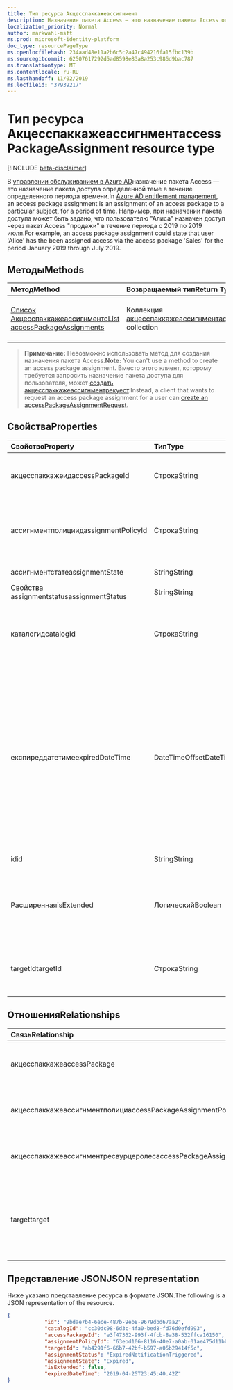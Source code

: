 ```yaml
---
title: Тип ресурса Акцесспаккажеассигнмент
description: Назначение пакета Access — это назначение пакета Access определенному субъекту в течение определенного периода времени.
localization_priority: Normal
author: markwahl-msft
ms.prod: microsoft-identity-platform
doc_type: resourcePageType
ms.openlocfilehash: 234aad48e11a2b6c5c2a47c494216fa15fbc139b
ms.sourcegitcommit: 62507617292d5ad8598e83a8a253c986d9bac787
ms.translationtype: MT
ms.contentlocale: ru-RU
ms.lasthandoff: 11/02/2019
ms.locfileid: "37939217"
---
```

# <a name="accesspackageassignment-resource-type"></a><span data-ttu-id="27c8c-103">Тип ресурса Акцесспаккажеассигнмент</span><span class="sxs-lookup"><span data-stu-id="27c8c-103">accessPackageAssignment resource type</span></span>

[!INCLUDE [beta-disclaimer](../../includes/beta-disclaimer.md)]

<span data-ttu-id="27c8c-104">В [управлении обслуживанием в Azure AD](entitlementmanagement-root.md)назначение пакета Access — это назначение пакета доступа определенной теме в течение определенного периода времени.</span><span class="sxs-lookup"><span data-stu-id="27c8c-104">In [Azure AD entitlement management](entitlementmanagement-root.md), an access package assignment is an assignment of an access package to a particular subject, for a period of time.</span></span>  <span data-ttu-id="27c8c-105">Например, при назначении пакета доступа может быть задано, что пользователю "Алиса" назначен доступ через пакет Access "продажи" в течение периода с 2019 по 2019 июля.</span><span class="sxs-lookup"><span data-stu-id="27c8c-105">For example, an access package assignment could state that user 'Alice' has the been assigned access via the access package 'Sales' for the period January 2019 through July 2019.</span></span>

## <a name="methods"></a><span data-ttu-id="27c8c-106">Методы</span><span class="sxs-lookup"><span data-stu-id="27c8c-106">Methods</span></span>

| <span data-ttu-id="27c8c-107">Метод</span><span class="sxs-lookup"><span data-stu-id="27c8c-107">Method</span></span>       | <span data-ttu-id="27c8c-108">Возвращаемый тип</span><span class="sxs-lookup"><span data-stu-id="27c8c-108">Return Type</span></span> | <span data-ttu-id="27c8c-109">Описание</span><span class="sxs-lookup"><span data-stu-id="27c8c-109">Description</span></span> |
|:-------------|:------------|:------------|
| [<span data-ttu-id="27c8c-110">Список Акцесспаккажеассигнментс</span><span class="sxs-lookup"><span data-stu-id="27c8c-110">List accessPackageAssignments</span></span>](../api/accesspackageassignment-list.md) | <span data-ttu-id="27c8c-111">Коллекция [акцесспаккажеассигнмент](accesspackageassignment.md)</span><span class="sxs-lookup"><span data-stu-id="27c8c-111">[accessPackageAssignment](accesspackageassignment.md) collection</span></span> | <span data-ttu-id="27c8c-112">Получение списка объектов **акцесспаккажеассигнмент** .</span><span class="sxs-lookup"><span data-stu-id="27c8c-112">Retrieve a list of **accesspackageassignment** objects.</span></span> |

><span data-ttu-id="27c8c-113">**Примечание:** Невозможно использовать метод для создания назначения пакета Access.</span><span class="sxs-lookup"><span data-stu-id="27c8c-113">**Note:** You can't use a method to create an access package assignment.</span></span> <span data-ttu-id="27c8c-114">Вместо этого клиент, которому требуется запросить назначение пакета доступа для пользователя, может [создать акцесспаккажеассигнментрекуест](../api/accesspackageassignmentrequest-post.md).</span><span class="sxs-lookup"><span data-stu-id="27c8c-114">Instead, a client that wants to request an access package assignment for a user can [create an accessPackageAssignmentRequest](../api/accesspackageassignmentrequest-post.md).</span></span>

## <a name="properties"></a><span data-ttu-id="27c8c-115">Свойства</span><span class="sxs-lookup"><span data-stu-id="27c8c-115">Properties</span></span>

| <span data-ttu-id="27c8c-116">Свойство</span><span class="sxs-lookup"><span data-stu-id="27c8c-116">Property</span></span>     | <span data-ttu-id="27c8c-117">Тип</span><span class="sxs-lookup"><span data-stu-id="27c8c-117">Type</span></span>        | <span data-ttu-id="27c8c-118">Описание</span><span class="sxs-lookup"><span data-stu-id="27c8c-118">Description</span></span> |
|:-------------|:------------|:------------|
|<span data-ttu-id="27c8c-119">акцесспаккажеид</span><span class="sxs-lookup"><span data-stu-id="27c8c-119">accessPackageId</span></span>|<span data-ttu-id="27c8c-120">Строка</span><span class="sxs-lookup"><span data-stu-id="27c8c-120">String</span></span>|<span data-ttu-id="27c8c-121">Идентификатор пакета Access.</span><span class="sxs-lookup"><span data-stu-id="27c8c-121">The identifier of the access package.</span></span> <span data-ttu-id="27c8c-122">Только для чтения.</span><span class="sxs-lookup"><span data-stu-id="27c8c-122">Read-only.</span></span>|
|<span data-ttu-id="27c8c-123">ассигнментполициид</span><span class="sxs-lookup"><span data-stu-id="27c8c-123">assignmentPolicyId</span></span>|<span data-ttu-id="27c8c-124">Строка</span><span class="sxs-lookup"><span data-stu-id="27c8c-124">String</span></span>|<span data-ttu-id="27c8c-125">Идентификатор политики назначения пакетов доступа.</span><span class="sxs-lookup"><span data-stu-id="27c8c-125">The identifier of the access package assignment policy.</span></span> <span data-ttu-id="27c8c-126">Только для чтения.</span><span class="sxs-lookup"><span data-stu-id="27c8c-126">Read-only.</span></span>|
|<span data-ttu-id="27c8c-127">ассигнментстате</span><span class="sxs-lookup"><span data-stu-id="27c8c-127">assignmentState</span></span>|<span data-ttu-id="27c8c-128">String</span><span class="sxs-lookup"><span data-stu-id="27c8c-128">String</span></span>|<span data-ttu-id="27c8c-129">Только для чтения.</span><span class="sxs-lookup"><span data-stu-id="27c8c-129">Read-only.</span></span>|
|<span data-ttu-id="27c8c-130">Свойства assignmentstatus</span><span class="sxs-lookup"><span data-stu-id="27c8c-130">assignmentStatus</span></span>|<span data-ttu-id="27c8c-131">String</span><span class="sxs-lookup"><span data-stu-id="27c8c-131">String</span></span>|<span data-ttu-id="27c8c-132">Только для чтения.</span><span class="sxs-lookup"><span data-stu-id="27c8c-132">Read-only.</span></span>|
|<span data-ttu-id="27c8c-133">каталогид</span><span class="sxs-lookup"><span data-stu-id="27c8c-133">catalogId</span></span>|<span data-ttu-id="27c8c-134">Строка</span><span class="sxs-lookup"><span data-stu-id="27c8c-134">String</span></span>|<span data-ttu-id="27c8c-135">Идентификатор каталога, содержащего пакет Access.</span><span class="sxs-lookup"><span data-stu-id="27c8c-135">The identifier of the catalog containing the access package.</span></span> <span data-ttu-id="27c8c-136">Только для чтения.</span><span class="sxs-lookup"><span data-stu-id="27c8c-136">Read-only.</span></span>|
|<span data-ttu-id="27c8c-137">експиреддатетиме</span><span class="sxs-lookup"><span data-stu-id="27c8c-137">expiredDateTime</span></span>|<span data-ttu-id="27c8c-138">DateTimeOffset</span><span class="sxs-lookup"><span data-stu-id="27c8c-138">DateTimeOffset</span></span>|<span data-ttu-id="27c8c-p106">Тип Timestamp представляет сведения о времени и дате с использованием формата ISO 8601 (всегда используется формат UTC). Например, значение полуночи 1 января 2014 г. в формате UTC выглядит так: `'2014-01-01T00:00:00Z'`.</span><span class="sxs-lookup"><span data-stu-id="27c8c-p106">The Timestamp type represents date and time information using ISO 8601 format and is always in UTC time. For example, midnight UTC on Jan 1, 2014 would look like this: `'2014-01-01T00:00:00Z'`</span></span>|
|<span data-ttu-id="27c8c-141">id</span><span class="sxs-lookup"><span data-stu-id="27c8c-141">id</span></span>|<span data-ttu-id="27c8c-142">String</span><span class="sxs-lookup"><span data-stu-id="27c8c-142">String</span></span>| <span data-ttu-id="27c8c-143">Только для чтения.</span><span class="sxs-lookup"><span data-stu-id="27c8c-143">Read-only.</span></span>|
|<span data-ttu-id="27c8c-144">Расширенная</span><span class="sxs-lookup"><span data-stu-id="27c8c-144">isExtended</span></span>|<span data-ttu-id="27c8c-145">Логический</span><span class="sxs-lookup"><span data-stu-id="27c8c-145">Boolean</span></span>|<span data-ttu-id="27c8c-146">Указывает, является ли назначение пакета доступа расширенным.</span><span class="sxs-lookup"><span data-stu-id="27c8c-146">Indicates whether the access package assignment is extended.</span></span> <span data-ttu-id="27c8c-147">Только для чтения.</span><span class="sxs-lookup"><span data-stu-id="27c8c-147">Read-only.</span></span>|
|<span data-ttu-id="27c8c-148">targetId</span><span class="sxs-lookup"><span data-stu-id="27c8c-148">targetId</span></span>|<span data-ttu-id="27c8c-149">Строка</span><span class="sxs-lookup"><span data-stu-id="27c8c-149">String</span></span>| <span data-ttu-id="27c8c-150">ИДЕНТИФИКАТОР субъекта с назначением.</span><span class="sxs-lookup"><span data-stu-id="27c8c-150">The ID of the subject with the assignment.</span></span> <span data-ttu-id="27c8c-151">Только для чтения.</span><span class="sxs-lookup"><span data-stu-id="27c8c-151">Read-only.</span></span>|

## <a name="relationships"></a><span data-ttu-id="27c8c-152">Отношения</span><span class="sxs-lookup"><span data-stu-id="27c8c-152">Relationships</span></span>

| <span data-ttu-id="27c8c-153">Связь</span><span class="sxs-lookup"><span data-stu-id="27c8c-153">Relationship</span></span> | <span data-ttu-id="27c8c-154">Тип</span><span class="sxs-lookup"><span data-stu-id="27c8c-154">Type</span></span>        | <span data-ttu-id="27c8c-155">Описание</span><span class="sxs-lookup"><span data-stu-id="27c8c-155">Description</span></span> |
|:-------------|:------------|:------------|
|<span data-ttu-id="27c8c-156">акцесспаккаже</span><span class="sxs-lookup"><span data-stu-id="27c8c-156">accessPackage</span></span>|[<span data-ttu-id="27c8c-157">акцесспаккаже</span><span class="sxs-lookup"><span data-stu-id="27c8c-157">accessPackage</span></span>](accesspackage.md)| <span data-ttu-id="27c8c-158">Только для чтения.</span><span class="sxs-lookup"><span data-stu-id="27c8c-158">Read-only.</span></span> <span data-ttu-id="27c8c-159">Допускается значение null.</span><span class="sxs-lookup"><span data-stu-id="27c8c-159">Nullable.</span></span>|
|<span data-ttu-id="27c8c-160">акцесспаккажеассигнментполици</span><span class="sxs-lookup"><span data-stu-id="27c8c-160">accessPackageAssignmentPolicy</span></span>|[<span data-ttu-id="27c8c-161">акцесспаккажеассигнментполици</span><span class="sxs-lookup"><span data-stu-id="27c8c-161">accessPackageAssignmentPolicy</span></span>](accesspackageassignmentpolicy.md)| <span data-ttu-id="27c8c-162">Только для чтения.</span><span class="sxs-lookup"><span data-stu-id="27c8c-162">Read-only.</span></span> <span data-ttu-id="27c8c-163">Допускается значение null.</span><span class="sxs-lookup"><span data-stu-id="27c8c-163">Nullable.</span></span>|
|<span data-ttu-id="27c8c-164">акцесспаккажеассигнментресаурцеролес</span><span class="sxs-lookup"><span data-stu-id="27c8c-164">accessPackageAssignmentResourceRoles</span></span>|<span data-ttu-id="27c8c-165">Коллекция [акцесспаккажеассигнментресаурцероле](accesspackageassignmentresourcerole.md)</span><span class="sxs-lookup"><span data-stu-id="27c8c-165">[accessPackageAssignmentResourceRole](accesspackageassignmentresourcerole.md) collection</span></span>| <span data-ttu-id="27c8c-166">Только для чтения.</span><span class="sxs-lookup"><span data-stu-id="27c8c-166">Read-only.</span></span> <span data-ttu-id="27c8c-167">Допускается значение null.</span><span class="sxs-lookup"><span data-stu-id="27c8c-167">Nullable.</span></span>|
|<span data-ttu-id="27c8c-168">target</span><span class="sxs-lookup"><span data-stu-id="27c8c-168">target</span></span>|[<span data-ttu-id="27c8c-169">акцесспаккажесубжект</span><span class="sxs-lookup"><span data-stu-id="27c8c-169">accessPackageSubject</span></span>](accesspackagesubject.md)| <span data-ttu-id="27c8c-170">Тема назначения пакета Access.</span><span class="sxs-lookup"><span data-stu-id="27c8c-170">The subject of the access package assignment.</span></span> <span data-ttu-id="27c8c-171">Только для чтения.</span><span class="sxs-lookup"><span data-stu-id="27c8c-171">Read-only.</span></span> <span data-ttu-id="27c8c-172">Допускается значение null.</span><span class="sxs-lookup"><span data-stu-id="27c8c-172">Nullable.</span></span>|

## <a name="json-representation"></a><span data-ttu-id="27c8c-173">Представление JSON</span><span class="sxs-lookup"><span data-stu-id="27c8c-173">JSON representation</span></span>

<span data-ttu-id="27c8c-174">Ниже указано представление ресурса в формате JSON.</span><span class="sxs-lookup"><span data-stu-id="27c8c-174">The following is a JSON representation of the resource.</span></span>

<!-- {
  "blockType": "resource",
  "optionalProperties": [

  ],
  "@odata.type": "microsoft.graph.accessPackageAssignment",
  "baseType": "",
  "keyProperty": "id"
}-->

```json
{
            "id": "9bdae7b4-6ece-487b-9eb8-9679dbd67aa2",
            "catalogId": "cc30dc98-6d3c-4fa0-bed8-fd76d0efd993",
            "accessPackageId": "e3f47362-993f-4fcb-8a38-532ffca16150",
            "assignmentPolicyId": "63ebd106-8116-40e7-a0ab-01ae475d11bb",
            "targetId": "ab4291f6-66b7-42bf-b597-a05b29414f5c",
            "assignmentStatus": "ExpiredNotificationTriggered",
            "assignmentState": "Expired",
            "isExtended": false,
            "expiredDateTime": "2019-04-25T23:45:40.42Z"
}
```

<!-- uuid: 16cd6b66-4b1a-43a1-adaf-3a886856ed98
2019-02-04 14:57:30 UTC -->
<!-- {
  "type": "#page.annotation",
  "description": "accessPackageAssignment resource",
  "keywords": "",
  "section": "documentation",
  "tocPath": ""
}-->
